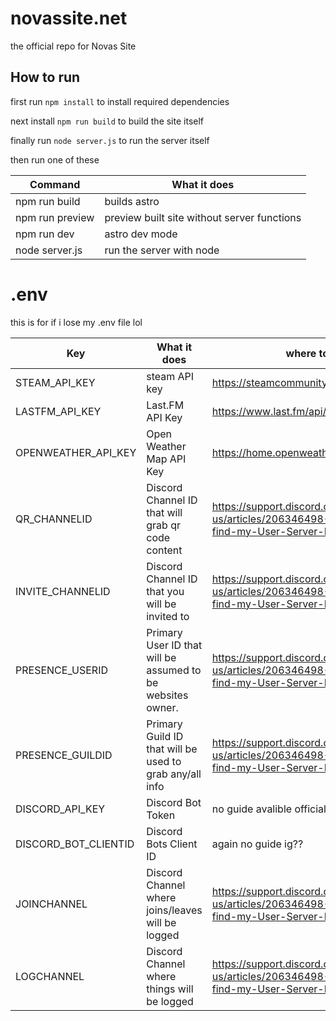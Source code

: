 # novassite.net
the official repo for Novas Site

## How to run

first run ``npm install`` to install required dependencies

next install ``npm run build`` to build the site itself

finally run ``node server.js`` to run the server itself


then run one of these

| Command | What it does |
| -------- | ------- |
| npm run build | builds astro |
| npm run preview | preview built site without server functions |
| npm run dev | astro dev mode |
| node server.js | run the server with node |

# .env

this is for if i lose my .env file lol

| Key | What it does | where to get |
| -------- | ------- | ------- |
| STEAM_API_KEY | steam API key | https://steamcommunity.com/dev/apikey |
| LASTFM_API_KEY | Last.FM API Key | https://www.last.fm/api/authentication |
| OPENWEATHER_API_KEY | Open Weather Map API Key | https://home.openweathermap.org/api_keys |
| QR_CHANNELID | Discord Channel ID that will grab qr code content | https://support.discord.com/hc/en-us/articles/206346498-Where-can-I-find-my-User-Server-Message-ID |
| INVITE_CHANNELID | Discord Channel ID that  you will be invited to| https://support.discord.com/hc/en-us/articles/206346498-Where-can-I-find-my-User-Server-Message-ID |
| PRESENCE_USERID | Primary User ID that will be assumed to be websites owner. | https://support.discord.com/hc/en-us/articles/206346498-Where-can-I-find-my-User-Server-Message-ID |
| PRESENCE_GUILDID | Primary Guild ID that will be used to grab any/all info | https://support.discord.com/hc/en-us/articles/206346498-Where-can-I-find-my-User-Server-Message-ID |
| DISCORD_API_KEY | Discord Bot Token | no guide avalible officially???? |
| DISCORD_BOT_CLIENTID | Discord Bots Client ID | again no guide ig?? |
| JOINCHANNEL | Discord Channel where joins/leaves will be logged | https://support.discord.com/hc/en-us/articles/206346498-Where-can-I-find-my-User-Server-Message-ID |
| LOGCHANNEL | Discord Channel where things will be logged | https://support.discord.com/hc/en-us/articles/206346498-Where-can-I-find-my-User-Server-Message-ID |
